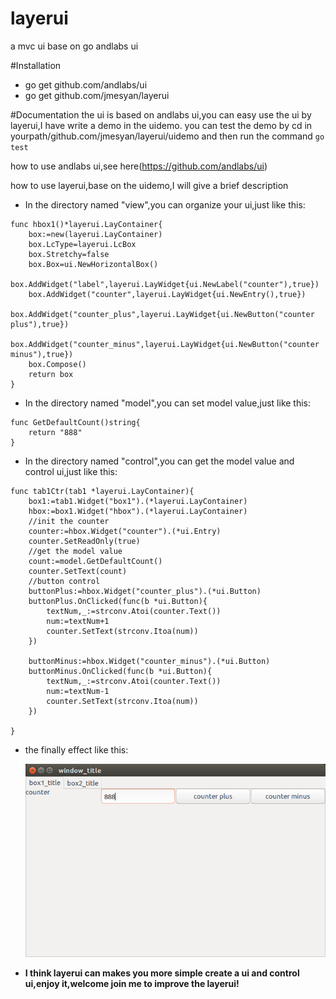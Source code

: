 # layerui
a mvc ui base on go andlabs ui

#Installation
- go get github.com/andlabs/ui
- go get github.com/jmesyan/layerui

#Documentation
the ui is based on andlabs ui,you can easy use the ui by layerui,I have write a demo in the uidemo.
you can test the demo by  cd in yourpath/github.com/jmesyan/layerui/uidemo and then run the command `go test`

how to use andlabs ui,see here(https://github.com/andlabs/ui)

how to use layerui,base on the uidemo,I will give a brief description

- In the directory named "view",you can organize your ui,just like this:
```
func hbox1()*layerui.LayContainer{
	box:=new(layerui.LayContainer)
	box.LcType=layerui.LcBox
	box.Stretchy=false
	box.Box=ui.NewHorizontalBox()
	box.AddWidget("label",layerui.LayWidget{ui.NewLabel("counter"),true})
	box.AddWidget("counter",layerui.LayWidget{ui.NewEntry(),true})
	box.AddWidget("counter_plus",layerui.LayWidget{ui.NewButton("counter plus"),true})
	box.AddWidget("counter_minus",layerui.LayWidget{ui.NewButton("counter minus"),true})
	box.Compose()
	return box
}
```

- In the directory named "model",you can set model value,just like this:
```
func GetDefaultCount()string{
	return "888"
}
```

- In the directory named "control",you can get the model value and control ui,just like this:

```
func tab1Ctr(tab1 *layerui.LayContainer){
	box1:=tab1.Widget("box1").(*layerui.LayContainer)
	hbox:=box1.Widget("hbox").(*layerui.LayContainer)
	//init the counter
	counter:=hbox.Widget("counter").(*ui.Entry)
	counter.SetReadOnly(true)
	//get the model value
	count:=model.GetDefaultCount()
	counter.SetText(count)
	//button control
	buttonPlus:=hbox.Widget("counter_plus").(*ui.Button)
	buttonPlus.OnClicked(func(b *ui.Button){
		textNum,_:=strconv.Atoi(counter.Text())
		num:=textNum+1
		counter.SetText(strconv.Itoa(num))
	})

	buttonMinus:=hbox.Widget("counter_minus").(*ui.Button)
	buttonMinus.OnClicked(func(b *ui.Button){
		textNum,_:=strconv.Atoi(counter.Text())
		num:=textNum-1
		counter.SetText(strconv.Itoa(num))
	})

}
```
- the finally effect like this:

   ![uidemo](./uidemo.png)

- **I think layerui can makes you more simple create a ui and control ui,enjoy it,welcome join me to improve the layerui!**


